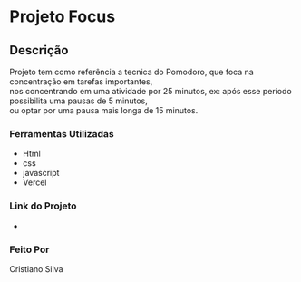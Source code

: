 # Projeto Focus

## Descrição
Projeto tem como referência a tecnica do Pomodoro, que foca na concentração em tarefas importantes, </br>
nos concentrando em uma atividade por 25 minutos, ex: após esse período possibilita uma pausas de 5 minutos, </br>
ou optar por uma pausa mais longa de 15 minutos. </br>

### Ferramentas Utilizadas 
- Html </br>
- css </br>
- javascript </br>
- Vercel </br>

### Link do Projeto
-

### Feito Por

Cristiano Silva



